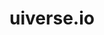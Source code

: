 ---
title: uiverse.io
href: https://uiverse.io/loaders
publishDate: 2019-10-02 00:00:00
img: /assets/img/stock-4.jpg
img_alt: component CSS & Tailwind .
description: |
  725 Loaders: CSS & Tailwind.
  https://uiverse.io/JkHuger/old-falcon-20
---